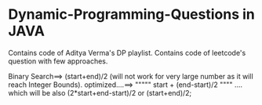 # Dynamic-Programming-Questions in JAVA

Contains code of Aditya Verma's DP playlist.
Contains code of leetcode's question with few approaches.





Binary Search==> (start+end)/2 (will not work for very large number as it will reach Integer Bounds).
optimized....==> """"" start + (end-start)/2  """" .... which will be also (2*start+end-start)/2 or (start+end)/2;
